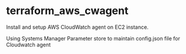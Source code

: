 # terraform_aws_cwagent

Install and setup AWS CloudWatch agent on EC2 instance.

Using Systems Manager Parameter store to maintain config.json file for Cloudwatch agent
